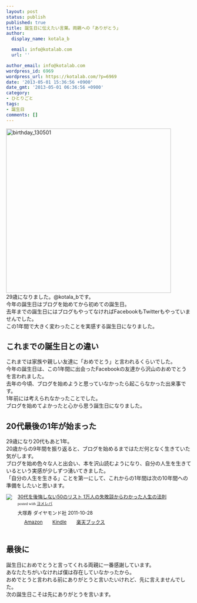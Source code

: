 ```yaml
---
layout: post
status: publish
published: true
title: 誕生日に伝えたい言葉。両親への「ありがとう」
author:
  display_name: kotala_b

  email: info@kotalab.com
  url: ''

author_email: info@kotalab.com
wordpress_id: 6969
wordpress_url: https://kotalab.com/?p=6969
date: '2013-05-01 15:36:56 +0900'
date_gmt: '2013-05-01 06:36:56 +0900'
category:
- ひとりごと
tags:
- 誕生日
comments: []
---
```

<p><img src="https://kotalab.com/wp-content/uploads/birthday_130501-448x447.jpg" alt="birthday_130501" width="448" height="447" class="alignnone size-large wp-image-6971" /><br />
29歳になりました。@kotala_bです。<br />
今年の誕生日はブログを始めてから初めての誕生日。<br />
去年までの誕生日にはブログもやってなければFacebookもTwitterもやっていませんでした。<br />
この1年間で大きく変わったことを実感する誕生日になりました。<br />
<!--more--></p>
<h2>これまでの誕生日との違い</h2>
<p>これまでは家族や親しい友達に「おめでとう」と言われるくらいでした。<br />
今年の誕生日は、この1年間に出会ったFacebookの友達から沢山のおめでとうを言われました。<br />
去年の今頃、ブログを始めようと思っていなかったら起こらなかった出来事です。<br />
1年前には考えられなかったことでした。<br />
ブログを始めてよかったと心から思う誕生日になりました。</p>
<h2>20代最後の1年が始まった</h2>
<p>29歳になり20代もあと1年。<br />
20歳からの9年間を振り返ると、ブログを始めるまではただ何となく生きていた気がします。<br />
ブログを始め色々な人と出会い、本を沢山読むようになり、自分の人生を生きているという実感が少しずつ湧いてきました。<br />
「自分の人生を生きる」ことを第一にして、これからの1年間は次の10年間への準備をしたいと思います。</p>
<div class="booklink-box" style="text-align:left;padding-bottom:20px;font-size:small;/zoom: 1;overflow: hidden;">
<div class="booklink-image" style="float:left;margin:0 15px 10px 0;"><a href="http://www.amazon.co.jp/exec/obidos/asin/4478016615/same-22/" name="booklink" rel="nofollow" target="_blank"><img src="http://ecx.images-amazon.com/images/I/41F8pxugpIL._SL160_.jpg" style="border: none;" /></a></div>
<div class="booklink-info" style="line-height:120%;/zoom: 1;overflow: hidden;">
<div class="booklink-name" style="margin-bottom:10px;line-height:120%"><a href="http://www.amazon.co.jp/exec/obidos/asin/4478016615/same-22/" rel="nofollow" name="booklink" target="_blank">30代を後悔しない50のリスト 1万人の失敗談からわかった人生の法則</a>
<div class="booklink-powered-date" style="font-size:8pt;margin-top:5px;font-family:verdana;line-height:120%">posted with <a href="http://yomereba.com" target="_blank">ヨメレバ</a></div>
</div>
<div class="booklink-detail" style="margin-bottom:5px;">大塚寿 ダイヤモンド社 2011-10-28    </div>
<div class="booklink-link2" style="margin-top:10px;">
<div class="shoplinkamazon" style="display:inline;margin-right:5px;background: url('http://img.yomereba.com/tam_y.gif') 0 0 no-repeat;padding: 2px 0 2px 18px;white-space: nowrap;"><a href="http://www.amazon.co.jp/exec/obidos/asin/4478016615/same-22/" rel="nofollow" target="_blank" title="アマゾン" >Amazon</a></div>
<div class="shoplinkkindle" style="display:inline;margin-right:5px;background: url('http://img.yomereba.com/tam_y.gif') 0 0 no-repeat;padding: 2px 0 2px 18px;white-space: nowrap;"><a href="http://www.amazon.co.jp/exec/obidos/ASIN/B0081MAD06/same-22/" rel="nofollow" target="_blank" >Kindle</a></div>
<div class="shoplinkrakuten" style="display:inline;margin-right:5px;background: url('http://img.yomereba.com/tam_y.gif') 0 -50px no-repeat;padding: 2px 0 2px 18px;white-space: nowrap;"><a href="http://hb.afl.rakuten.co.jp/hgc/0fa7afc8.bbfc196a.0fa7afc9.d56c38f1/?pc=http%3A%2F%2Fbooks.rakuten.co.jp%2Frb%2F11369123%2F%3Fscid%3Daf_ich_link_urltxt%26m%3Dhttp%3A%2F%2Fm.rakuten.co.jp%2Fev%2Fbook%2F" rel="nofollow" target="_blank" title="楽天ブックス" >楽天ブックス</a></div>
</div>
</div>
<div class="booklink-footer" style="clear: left"></div>
</div>
<h2>最後に</h2>
<p>誕生日におめでとうと言ってくれる両親に一番感謝しています。<br />
あなたたちがいなければ僕は存在していなかったから。<br />
おめでとうと言われる前にありがとうと言いたいけれど、先に言えませんでした。<br />
次の誕生日こそは先にありがとうを言います。</p>
